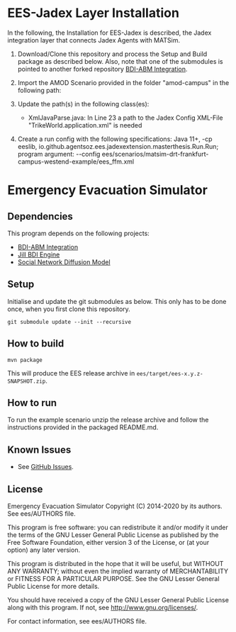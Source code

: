 # EES-Jadex Layer Installation 

In the following, the Installation for EES-Jadex is described, the Jadex integration layer that connects Jadex Agents with MATSim.
 
 1. Download/Clone this repository and process the Setup and Build package as described below. Also, note that one of the submodules is pointed to another forked repository [BDI-ABM Integration](https://github.com/oemer/bdi-abm-integration).

 2. Import the AMOD Scenario provided in the folder "amod-campus" in the following path:
 
 3. Update the path(s) in the following class(es):
    - XmlJavaParse.java: In Line 23 a path to the Jadex Config XML-File "TrikeWorld.application.xml" is needed

 4. Create a run config with the following specifications: Java 11+, -cp eeslib, io.github.agentsoz.ees.jadexextension.masterthesis.Run.Run;
    program argument: --config ees/scenarios/matsim-drt-frankfurt-campus-westend-example/ees_ffm.xml 




 


# Emergency Evacuation Simulator


## Dependencies

This program depends on the following projects:
* [BDI-ABM Integration](https://github.com/agentsoz/bdi-abm-integration)
* [Jill BDI Engine](https://github.com/agentsoz/jill)
* [Social Network Diffusion Model](https://github.com/agentsoz/diffusion-model)

## Setup

Initialise and update the git submodules as below. This only has to be done once, when you first clone this repository.

```
git submodule update --init --recursive
```

## How to build

```
mvn package
```

This will produce the EES release archive in `ees/target/ees-x.y.z-SNAPSHOT.zip`.

## How to run

To run the example scenario unzip the release archive and follow the instructions provided in the packaged README.md.

## Known Issues

* See [GitHub Issues](https://github.com/agentsoz/ees/issues).

## License

Emergency Evacuation Simulator
Copyright (C) 2014-2020 by its authors. See ees/AUTHORS file.

This program is free software: you can redistribute it and/or modify
it under the terms of the GNU Lesser General Public License as published by
the Free Software Foundation, either version 3 of the License, or
(at your option) any later version.

This program is distributed in the hope that it will be useful,
but WITHOUT ANY WARRANTY; without even the implied warranty of
MERCHANTABILITY or FITNESS FOR A PARTICULAR PURPOSE.  See the
GNU Lesser General Public License for more details.

You should have received a copy of the GNU Lesser General Public License
along with this program.  If not, see <http://www.gnu.org/licenses/>.

For contact information, see ees/AUTHORS file.
